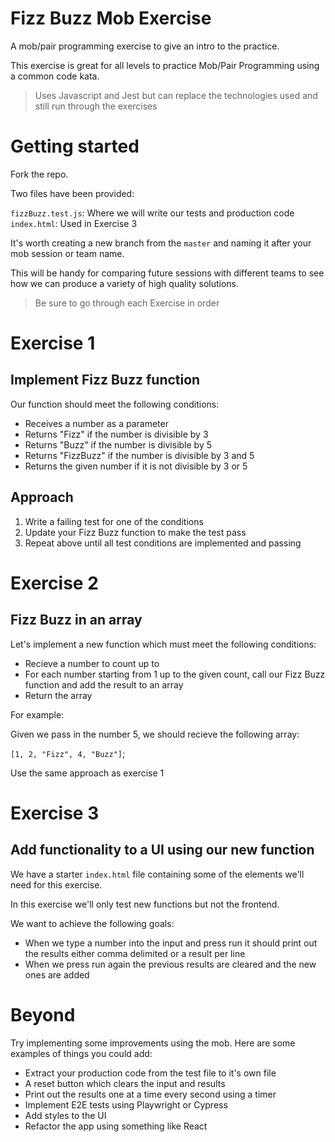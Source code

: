 # Fizz Buzz Mob Exercise

A mob/pair programming exercise to give an intro to the practice.

This exercise is great for all levels to practice Mob/Pair Programming using a common code kata.

> Uses Javascript and Jest but can replace the technologies used and still run through the exercises

# Getting started

Fork the repo.

Two files have been provided:

`fizzBuzz.test.js`: Where we will write our tests and production code
`index.html`: Used in Exercise 3

It's worth creating a new branch from the `master` and naming it after your mob session or team name.

This will be handy for comparing future sessions with different teams to see how we can produce a variety of high quality solutions.

> Be sure to go through each Exercise in order


# Exercise 1
## Implement Fizz Buzz function

Our function should meet the following conditions:

- Receives a number as a parameter
- Returns "Fizz" if the number is divisible by 3
- Returns "Buzz" if the number is divisible by 5
- Returns "FizzBuzz" if the number is divisible by 3 and 5
- Returns the given number if it is not divisible by 3 or 5

## Approach

1. Write a failing test for one of the conditions
2. Update your Fizz Buzz function to make the test pass
3. Repeat above until all test conditions are implemented and passing

# Exercise 2

## Fizz Buzz in an array

Let's implement a new function which must meet the following conditions:

- Recieve a number to count up to
- For each number starting from 1 up to the given count, call our Fizz Buzz function and add the result to an array
- Return the array

For example:

Given we pass in the number 5, we should recieve the following array:

`[1, 2, "Fizz", 4, "Buzz"]`;

Use the same approach as exercise 1

# Exercise 3

## Add functionality to a UI using our new function

We have a starter `index.html` file containing some of the elements we'll need for this exercise.

In this exercise we'll only test new functions but not the frontend.

We want to achieve the following goals:

- When we type a number into the input and press run it should print out the results either comma delimited or a result per line
- When we press run again the previous results are cleared and the new ones are added

# Beyond

Try implementing some improvements using the mob. Here are some examples of things you could add:

- Extract your production code from the test file to it's own file
- A reset button which clears the input and results
- Print out the results one at a time every second using a timer
- Implement E2E tests using Playwright or Cypress
- Add styles to the UI
- Refactor the app using something like React

